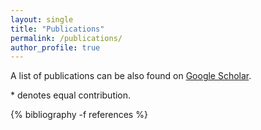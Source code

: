 ```yaml
---
layout: single
title: "Publications"
permalink: /publications/
author_profile: true
---
```


A list of publications can be also found on [Google Scholar](https://scholar.google.de/citations?user=QYZmWP8AAAAJ&hl=en).
<!-- <span style="font-weight: lighter;">*</span> denotes equal contribution. -->
<span>*</span> denotes equal contribution.

{% bibliography -f references %}

